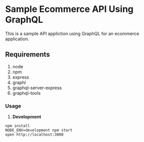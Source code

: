 Sample Ecommerce API Using GraphQL
==================================

This is a sample API appliction using GraphQL for an ecommerce application.

## Requirements

1. node
2. npm
3. express
4. graphl
5. graphql-server-express
6. graphql-tools

### Usage
1. **Development**
```
npm install
NODE_ENV=development npm start
open http://localhost:3000
```
